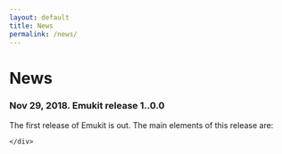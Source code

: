 ```yaml
---
layout: default
title: News
permalink: /news/
---
```


<h1>News</h1>

<div class="panel panel-primary">
    <div class="panel-heading">
    <h3 class="panel-title">Nov 29, 2018. Emukit release 1..0.0</h3>
    </div>
    <div class="panel-body">
    The first release of Emukit is out. The main elements of this release are:

    </div>
</div>